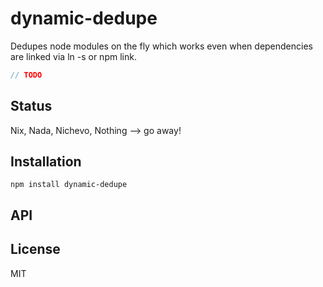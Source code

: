 # dynamic-dedupe

Dedupes node modules on the fly which works even when dependencies are linked via ln -s or npm link.

```js
// TODO
```

## Status

Nix, Nada, Nichevo, Nothing --> go away!
## Installation

    npm install dynamic-dedupe

## API


## License

MIT
